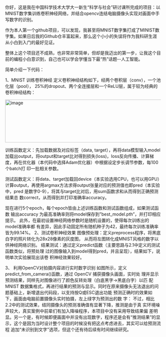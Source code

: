 你好，这是我在中国科学技术大学大一新生“科学与社会”研讨课所完成的项目：以MNIST数字集训练卷积神经网络，并结合opencv连结电脑摄像头实现对画面中手写数字的识别。

作为本人第一个github项目，可以发现，我甚至将MNIST数字集打成了MINIST数字集。如果日后我的Github仓丰富起来，那么这个小小的失误将作为我科研生涯从小白到入门的最好见证。

整体上这个项目还不成熟，也非常非常简单，但却是我迈出的第一步，让我这个目前的编程小白意识到，自己也可以学会学懂当下最“热”话题--人工智能。

简单介绍一下代码： 

1、MNIST 训练卷积神经 
定义卷积神经结构如下，经两个卷积层（conv），一个池化层（pool）， 25%的dropout、两个全连接层和一个ReLU层，属于较为经典的卷积神经结构：

<img width="569" height="139" alt="image" src="https://github.com/user-attachments/assets/3af7f4ea-fa70-4dcf-89eb-4eeb818073a0" />


训练函数定义：先加载数据及对应标签（data, target），再将data模型输入model加载出output，将output和target比对得到损失(loss)，loss反向传播、计算梯度，再在优化器（本代码中选择Adam优化器）中根据设定步长调节参数，每100个batch打
印一批相关参数。  

测试函数定义：将data、target加载回device（本实验选用CPU，也可以用GPU）计算output，再使用argmax方法求得output张量对应的预测值也即pred（本实验中，pred 是数字0-9），将其与target比对后，用sum函数求和从而得到正确预测结果总
数correct，从而得到并打印准确率accuracy。

现在进行5个epoch，每个epoch皆由上述训练函数和测试函数组成，如果测试函数
输出accuracy 为最高准确率则将model保存到”best_model.pth”，并打印相应提示。 
此外，在最初设置神经网络参数时是随机设置的，使得每次训练出的model准确率都
有差异，因此手动固定所有随机种子为42，最终每次训练准确率皆为99.14%。 
2、测试卷积神经效果 
图像预处理：定义preprocess程序，将黑底白字的照片转化为28x28像素的灰度图， 
从而将左图转化成MNIST风格的数字以供神经网络识别。 
结果测试：通过定义predict函数（主要思路与2.1中定义的测试函数类似，将预处理
过的图像输入到model得到pred，并且呈现），结果如下，说明单次实验展现出该卷
积神经效果较好。 

3、 利用OpenCV对拍摄内容进行实时数字识别 
如图所示，定义predict_from_camera()函数，通过 OpenCV 捕获摄像头画面，实时处
理并显示预测结果，同样先对图像进行了颜色反转处理（白底黑字→黑底白字）以匹
配 MNIST 数据集格式，再进行结果的预测与显示。同时在原来摄像头无法退出的问
题基础上，新增退出代码段，以支持按Q或ESC退出功能 
预测正确时的效果如下，画面由电脑前置摄像头实时拍摄，左上绿字为预测出的数
字： 
不过，相比2.2中的测试效果，结同摄像头的预测准确值有显著下降，推测是由于真
实环境噪声较大，真实案例中前辈们有加入降噪程序，本项目中没有采用导致结果偏
差明显。另一个是，有时候即便画面中并没有出现数字，程序还是会有“推测结果”的显
示，这个是因为当时设计整个项目的时候没有把这点考虑进去，其实可以给预测流程
追加“未识别到文字”选项，但这个还有待后续有时间继续研究。
